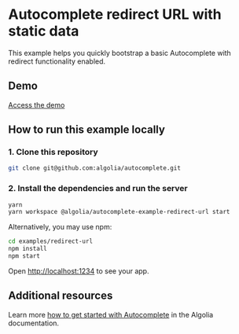 # Autocomplete redirect URL with static data

This example helps you quickly bootstrap a basic Autocomplete with redirect functionality enabled.

## Demo

[Access the demo](https://codesandbox.io/s/github/algolia/autocomplete/tree/next/examples/starter)

## How to run this example locally

### 1. Clone this repository

```sh
git clone git@github.com:algolia/autocomplete.git
```

### 2. Install the dependencies and run the server

```sh
yarn
yarn workspace @algolia/autocomplete-example-redirect-url start
```

Alternatively, you may use npm:

```sh
cd examples/redirect-url
npm install
npm start
```

Open <http://localhost:1234> to see your app.

## Additional resources
Learn more [how to get started with Autocomplete](https://www.algolia.com/doc/ui-libraries/autocomplete/introduction/getting-started/) in the Algolia documentation.

